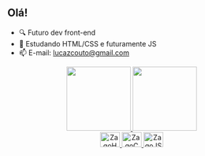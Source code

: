 ## Olá!

- 🔍 Futuro dev front-end
- 🌱 Estudando HTML/CSS e futuramente JS
- 📫 E-mail: lucazcouto@gmail.com

<div align="center">
  <a href="https://github.com/zago2006">
  <img height="130em" src="https://github-readme-stats.vercel.app/api?username=zago2006&show_icons=true&theme=dark&include_all_commits=true&count_private=true"/>
  <img height="130em" src="https://github-readme-stats.vercel.app/api/top-langs/?username=zago2006&layout=compact&langs_count=7&theme=dark"/>
</div>

<div align="center">
 <img src="https://cdn.jsdelivr.net/gh/devicons/devicon/icons/html5/html5-original.svg" height="30" width="40" alt="ZagoHTML">
 <img src="https://cdn.jsdelivr.net/gh/devicons/devicon/icons/css3/css3-original.svg" height="30" width="40" alt="ZagoCSS">
 <img src="https://cdn.jsdelivr.net/gh/devicons/devicon/icons/javascript/javascript-original.svg" height="30" width="40" alt="ZagoJS">
</div>
